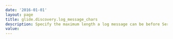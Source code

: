 ```yaml
---
date: '2016-01-01'
layout: page
title: glide.discovery.log_message_chars
description: Specify the maximum length a log message can be before ServiceNow creates a preview for it in the list view. When a log message is longer than this value, ServiceNow creates a preview of the message with an ellipsis at the end of the message to indicate that there is content that is not shown. The preview size prevents any one list row from taking up the entire screen. 
value:  
---
```

